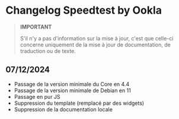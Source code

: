 # Changelog Speedtest by Ookla

> **IMPORTANT**
>
> S'il n'y a pas d'information sur la mise à jour, c'est que celle-ci concerne uniquement de la mise à jour de documentation, de traduction ou de texte.

## 07/12/2024

- Passage de la version minimale du Core en 4.4
- Passage de la version minimale de Debian en 11
- Passage en pur JS
- Suppression du template (remplacé par des widgets)
- Suppression de la documentation locale